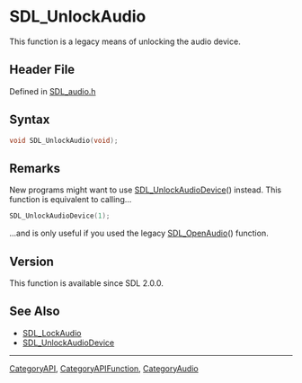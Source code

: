 # SDL_UnlockAudio

This function is a legacy means of unlocking the audio device.

## Header File

Defined in [SDL_audio.h](https://github.com/libsdl-org/SDL/blob/SDL2/include/SDL_audio.h)

## Syntax

```c
void SDL_UnlockAudio(void);
```

## Remarks

New programs might want to use
[SDL_UnlockAudioDevice](SDL_UnlockAudioDevice)() instead. This function is
equivalent to calling...

```c
SDL_UnlockAudioDevice(1);
```

...and is only useful if you used the legacy
[SDL_OpenAudio](SDL_OpenAudio)() function.

## Version

This function is available since SDL 2.0.0.

## See Also

- [SDL_LockAudio](SDL_LockAudio)
- [SDL_UnlockAudioDevice](SDL_UnlockAudioDevice)






----
[CategoryAPI](CategoryAPI), [CategoryAPIFunction](CategoryAPIFunction), [CategoryAudio](CategoryAudio)

